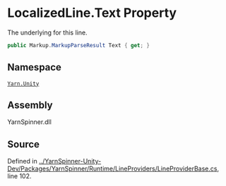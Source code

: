 # LocalizedLine.Text Property

The underlying <see cref="!:Yarn.Markup.MarkupParseResult"></see> for
this line.


```csharp
public Markup.MarkupParseResult Text { get; }
```



## Namespace
[`Yarn.Unity`](/api/csharp/yarn.unity/README.md)

## Assembly
YarnSpinner.dll

## Source
Defined in [../YarnSpinner-Unity-Dev/Packages/YarnSpinner/Runtime/LineProviders/LineProviderBase.cs](https://github.com/YarnSpinnerTool/YarnSpinner-Unity//blob/develop/Runtime/LineProviders/LineProviderBase.cs#L102), line 102.
